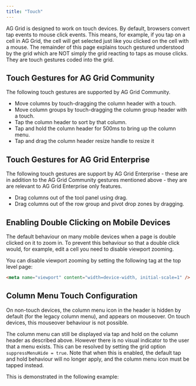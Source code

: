```yaml
---
title: "Touch"
---
```


AG Grid is designed to work on touch devices. By default, browsers convert tap events to mouse click events. This means, for example, if you tap on a cell in AG Grid, the cell will get selected just like you clicked on the cell with a mouse. The remainder of this page explains touch gestured understood by the grid which are NOT simply the grid reacting to taps as mouse clicks. They are touch gestures coded into the grid.

## Touch Gestures for AG Grid Community

The following touch gestures are supported by AG Grid Community.

- Move columns by touch-dragging the column header with a touch.
- Move column groups by touch-dragging the column group header with a touch.
- Tap the column header to sort by that column.
- Tap and hold the column header for 500ms to bring up the column menu.
- Tap and drag the column header resize handle to resize it

## Touch Gestures for AG Grid Enterprise

The following touch gestures are support by AG Grid Enterprise - these are in addition to the AG Grid Community gestures mentioned above - they are are relevant to AG Grid Enterprise only features.

- Drag columns out of the tool panel using drag.
- Drag columns out of the row group and pivot drop zones by dragging.

## Enabling Double Clicking on Mobile Devices

The default behaviour on many mobile devices when a page is double clicked on it to zoom in. To prevent this behaviour so that a double click would, for example, edit a cell you need to disable viewport zooming.

You can disable viewport zooming by setting the following tag at the top level page:

```html
<meta name="viewport" content="width=device-width, initial-scale=1" />
```

## Column Menu Touch Configuration

On non-touch devices, the column menu icon in the header is hidden by default (for the legacy column menu), and appears on mouseover. On touch devices, this mouseover behaviour is not possible. 

The column menu can still be displayed via tap and hold on the column header as described above. However there is no visual indicator to the user that a menu exists. This can be resolved by setting the grid option `suppressMenuHide = true`. Note that when this is enabled, the default tap and hold behaviour will no longer apply, and the column menu icon must be tapped instead.

This is demonstrated in the following example:

<grid-example title='Column Menu' name='column-menu' type='generated' options='{ "enterprise": true, "modules": ["clientside", "menu", "columnpanel"] }'></grid-example>

